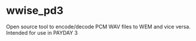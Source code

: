 # wwise_pd3
Open source tool to encode/decode PCM WAV files to WEM and vice versa. Intended for use in PAYDAY 3
